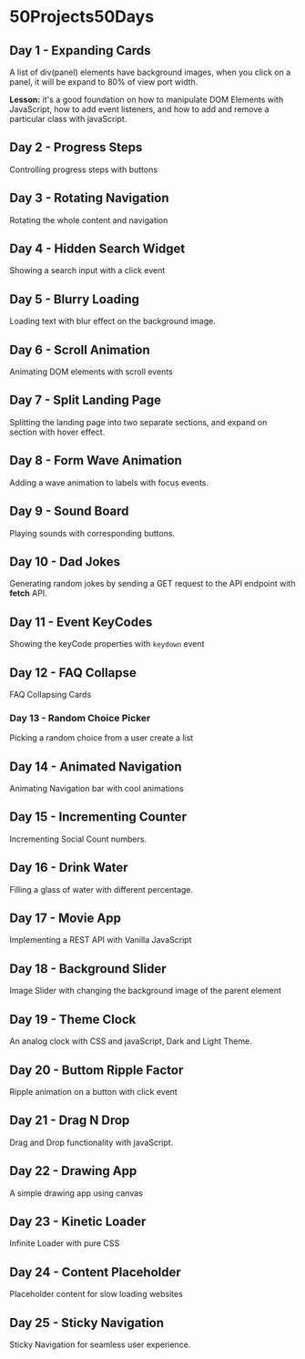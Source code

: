 # 50Projects50Days

## Day 1 - Expanding Cards

A list of div(panel) elements have background images, when you click on a panel, it will be expand to 80% of view port width.

**Lesson:** it's a good foundation on how to manipulate DOM Elements with JavaScript, how to add event listeners, and how to add and remove a particular class with javaScript.

## Day 2 - Progress Steps

Controlling progress steps with buttons

## Day 3 - Rotating Navigation

Rotating the whole content and navigation

## Day 4 - Hidden Search Widget

Showing a search input with a click event

## Day 5 - Blurry Loading

Loading text with blur effect on the background image.

## Day 6 - Scroll Animation

Animating DOM elements with scroll events

## Day 7 - Split Landing Page

Splitting the landing page into two separate sections, and expand on section with hover effect.

## Day 8 - Form Wave Animation

Adding a wave animation to labels with focus events.

## Day 9 - Sound Board

Playing sounds with corresponding buttons.

## Day 10 - Dad Jokes

Generating random jokes by sending a GET request to the API endpoint with **fetch** API.

## Day 11 - Event KeyCodes

Showing the keyCode properties with `keydown` event

## Day 12 - FAQ Collapse

FAQ Collapsing Cards

### Day 13 - Random Choice Picker

Picking a random choice from a user create a list

## Day 14 - Animated Navigation

Animating Navigation bar with cool animations

## Day 15 - Incrementing Counter

Incrementing Social Count numbers.

## Day 16 - Drink Water

Filling a glass of water with different percentage.

## Day 17 - Movie App

Implementing a REST API with Vanilla JavaScript

## Day 18 - Background Slider

Image Slider with changing the background image of the parent element

## Day 19 - Theme Clock

An analog clock with CSS and javaScript, Dark and Light Theme.

## Day 20 - Buttom Ripple Factor

Ripple animation on a button with click event

## Day 21 - Drag N Drop

Drag and Drop functionality with javaScript.

## Day 22 - Drawing App

A simple drawing app using canvas

## Day 23 - Kinetic Loader

Infinite Loader with pure CSS

## Day 24 - Content Placeholder

Placeholder content for slow loading websites

## Day 25 - Sticky Navigation

Sticky Navigation for seamless user experience.
